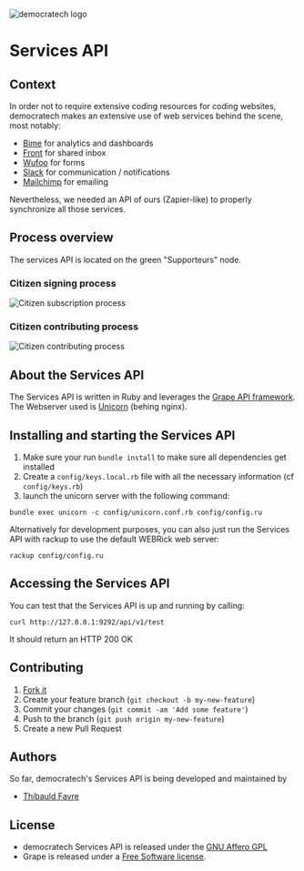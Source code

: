 ![democratech logo](http://democratech.co/static/logo-dark-trbg-260x40.png)
# Services API

## Context

In order not to require extensive coding resources for coding websites, democratech makes an extensive use of web services behind the scene, most notably:
* [Bime](https://bimeanalytics.com) for analytics and dashboards
* [Front](http://frontapp.com) for shared inbox
* [Wufoo](https://wufoo.com) for forms
* [Slack](https://slack.com) for communication / notifications
* [Mailchimp](https://mailchimp.com) for emailing

Nevertheless, we needed an API of ours (Zapier-like) to properly synchronize all those services.

## Process overview

The services API is located on the green "Supporteurs" node.
### Citizen signing process
![Citizen subscription process](http://democratech.co/static/citizen_signing_process.png)

### Citizen contributing process
![Citizen contributing process](http://democratech.co/static/citizen_contributing_process.png)

## About the Services API

The Services API is written in Ruby and leverages the [Grape API framework](https://github.com/ruby-grape/grape).
The Webserver used is [Unicorn](http://unicorn.bogomips.org/) (behing nginx).

## Installing and starting the Services API

1. Make sure your run ```bundle install``` to make sure all dependencies get installed
2. Create a ```config/keys.local.rb``` file with all the necessary information (cf ```config/keys.rb```)
3. launch the unicorn server with the following command:
```
bundle exec unicorn -c config/unicorn.conf.rb config/config.ru
```

Alternatively for development purposes, you can also just run the Services API with rackup to use the default WEBRick web server:
```
rackup config/config.ru
```

## Accessing the Services API

You can test that the Services API is up and running by calling:
```
curl http://127.0.0.1:9292/api/v1/test
```
It should return an HTTP 200 OK

## Contributing

1. [Fork it](http://github.com/democratech/api/fork)
2. Create your feature branch (`git checkout -b my-new-feature`)
3. Commit your changes (`git commit -am 'Add some feature'`)
4. Push to the branch (`git push origin my-new-feature`)
5. Create a new Pull Request

## Authors

So far, democratech's Services API is being developed and maintained by
* [Thibauld Favre](https://twitter.com/thibauld)

## License

* democratech Services API is released under the [GNU Affero GPL](https://github.com/democratech/website/blob/master/LICENSE)
* Grape is released under a [Free Software license](https://github.com/ruby-grape/grape/blob/master/LICENSE).

